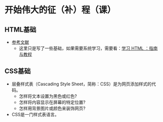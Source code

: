 <!--
 * @Author: HuangGang
 * @Date: 2021-05-29 18:24:59
 * @LastEditTime: 2021-05-29 19:10:18
 * @LastEditors: VincentCheng
 * @Description: 这里从头开始学习前端三大件。
 * @FilePath: \FontendLearnAgain\test-site\readme.md
-->

# 开始伟大的征（补）程（课）

## HTML基础
- [参考文献](https://developer.mozilla.org/zh-CN/docs/Learn/Getting_started_with_the_web/HTML_basics)
	- 这里只是写了一些基础，如果需要系统学习，需要看：[学习 HTML ：指南与教程](https://developer.mozilla.org/zh-CN/docs/Learn/HTML)

## CSS基础
- 层叠样式表（Cascading Style Sheet，简称：CSS）是为网页添加样式的代码。
	- 怎样将文本设置为黑色或红色?
	- 怎样将内容显示在屏幕的特定位置?
	- 怎样用背景图片或颜色来装饰网页?
- CSS是一门样式表语言。